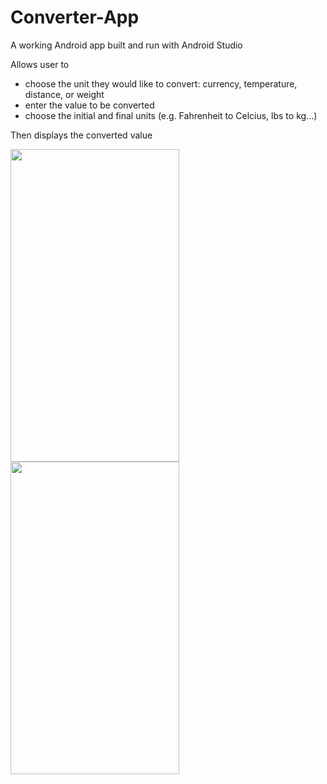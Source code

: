 # Converter-App
A working Android app built and run with Android Studio 

Allows user to 
- choose the unit they would like to convert: currency, temperature, distance, or weight
- enter the value to be converted
- choose the initial and final units (e.g. Fahrenheit to Celcius, lbs to kg...)

Then displays the converted value

<img src="https://github.com/nminnie/Converter-App/blob/master/preview/Converter1.PNG" align="left" width="270" height="500">
<img src="https://github.com/nminnie/Converter-App/blob/master/preview/Converter2.PNG" width="270" height="500">

